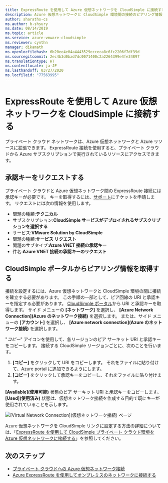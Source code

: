 ```yaml
---
title: ExpressRoute を使用して Azure 仮想ネットワークを CloudSimple に接続する - Azure VMware Solution by CloudSimple
description: Azure 仮想ネットワークと CloudSimple 環境間の接続のピアリング情報を取得する方法について説明します。
author: sharaths-cs
ms.author: b-shsury
ms.date: 08/14/2019
ms.topic: article
ms.service: azure-vmware-cloudsimple
ms.reviewer: cynthn
manager: dikamath
ms.openlocfilehash: 6b20ee4e04a4443529ecceca8c6fc2206f7df39d
ms.sourcegitcommit: 2ec4b3d0bad7dc0071400c2a2264399e4fe34897
ms.translationtype: HT
ms.contentlocale: ja-JP
ms.lasthandoff: 03/27/2020
ms.locfileid: "77563995"
---
```

# <a name="connect-azure-virtual-network-to-cloudsimple-using-expressroute"></a>ExpressRoute を使用して Azure 仮想ネットワークを CloudSimple に接続する

プライベート クラウド ネットワークは、Azure 仮想ネットワークと Azure リソースに拡張できます。 ExpressRoute 接続を使用すると、プライベート クラウドから Azure サブスクリプションで実行されているリソースにアクセスできます。

## <a name="request-authorization-key"></a>承認キーをリクエストする

プライベート クラウドと Azure 仮想ネットワーク間の ExpressRoute 接続には承認キーが必要です。 キーを取得するには、<a href="https://portal.azure.com/#blade/Microsoft_Azure_Support/HelpAndSupportBlade/newsupportrequest" target="_blank">サポート</a>にチケットを申請します。  リクエストには次の情報を使用します。

* 問題の種類:**テクニカル**
* サブスクリプション:**CloudSimple サービスがデプロイされるサブスクリプションを選択する**
* サービス:**VMware Solution by CloudSimple**
* 問題の種類:**サービス リクエスト**
* 問題のサブタイプ:**Azure VNET 接続の承認キー**
* 件名:**Azure VNET 接続の承認キーのリクエスト**

## <a name="get-peering-information-from-cloudsimple-portal"></a>CloudSimple ポータルからピアリング情報を取得する

接続を設定するには、Azure 仮想ネットワークと CloudSimple 環境の間に接続を確立する必要があります。  この手順の一部として、ピア回線の URI と承認キーを指定する必要があります。 [CloudSimple ポータル](access-cloudsimple-portal.md)から URI と承認キーを取得します。  サイド メニューの **[ネットワーク]** を選択し、 **[Azure Network Connection]\(Azure のネットワーク接続\)** を選択します。 または、サイド メニューの **[アカウント]** を選択し、 **[Azure network connection]\(Azure のネットワーク接続\)** を選択します。

"*コピー*" アイコンを使用して、各リージョンのピア サーキット URI と承認キーをコピーします。 接続する CloudSimple リージョンごとに、次のことを行います。

1. **[コピー]** をクリックして URI をコピーします。 それをファイルに貼り付けて、Azure portal に追加できるようにします。  
2. **[コピー]** をクリックして承認キーをコピーし、それをファイルに貼り付けます。

**[Available]\(使用可能\)** 状態のピア サーキット URI と承認キーをコピーします。  **[Used]\(使用済み\)** 状態は、仮想ネットワーク接続を作成する目的で既にキーが使用されていることを示します。

![[Virtual Network Connection]\(仮想ネットワーク接続\) ページ](media/virtual-network-connection.png)

Azure 仮想ネットワークを CloudSimple リンクに設定する方法の詳細については、「[ExpressRoute を使用して CloudSimple プライベート クラウド環境を Azure 仮想ネットワークに接続する](azure-expressroute-connection.md)」を参照してください。

## <a name="next-steps"></a>次のステップ

* [プライベート クラウドへの Azure 仮想ネットワーク接続](azure-expressroute-connection.md)
* [Azure ExpressRoute を使用してオンプレミスのネットワークに接続する](on-premises-connection.md)
